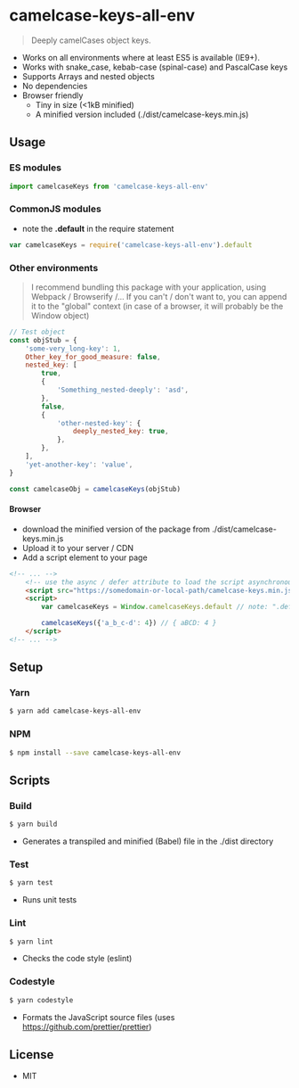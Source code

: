 # camelcase-keys-all-env
> Deeply camelCases object keys.

- Works on all environments where at least ES5 is available (IE9+).
- Works with snake_case, kebab-case (spinal-case) and PascalCase keys
- Supports Arrays and nested objects
- No dependencies
- Browser friendly
    - Tiny in size (<1kB minified)
    - A minified version included (./dist/camelcase-keys.min.js)

## Usage

### ES modules
```js
import camelcaseKeys from 'camelcase-keys-all-env'
```

### CommonJS modules
- note the **.default** in the require statement
```js
var camelcaseKeys = require('camelcase-keys-all-env').default
```

### Other environments
> I recommend bundling this package with your application, using Webpack / Browserify /... If you can't / don't want to, you can append it to the "global" context (in case of a browser, it will probably be the Window object)

```js
// Test object
const objStub = {
    'some-very_long-key': 1,
    Other_key_for_good_measure: false,
    nested_key: [
        true,
        {
            'Something_nested-deeply': 'asd',
        },
        false,
        {
            'other-nested-key': {
                deeply_nested_key: true,
            },
        },
    ],
    'yet-another-key': 'value',
}

const camelcaseObj = camelcaseKeys(objStub)
```

#### Browser
- download the minified version of the package from ./dist/camelcase-keys.min.js
- Upload it to your server / CDN
- Add a script element to your page
```html
<!-- ... -->
    <!-- use the async / defer attribute to load the script asynchronously, if you can -->
    <script src="https://somedomain-or-local-path/camelcase-keys.min.js"></script>
    <script>
        var camelcaseKeys = Window.camelcaseKeys.default // note: ".default"

        camelcaseKeys({'a_b_c-d': 4}) // { aBCD: 4 }
    </script>
<!-- ... -->
```

## Setup

### Yarn
```bash
$ yarn add camelcase-keys-all-env
```

### NPM
```bash
$ npm install --save camelcase-keys-all-env
```

## Scripts

### Build
```bash
$ yarn build
```
- Generates a transpiled and minified (Babel) file in the ./dist directory

### Test
```bash
$ yarn test
```
- Runs unit tests

### Lint
```bash
$ yarn lint
```
- Checks the code style (eslint)

### Codestyle
```bash
$ yarn codestyle
```
- Formats the JavaScript source files (uses https://github.com/prettier/prettier)

## License
- MIT
